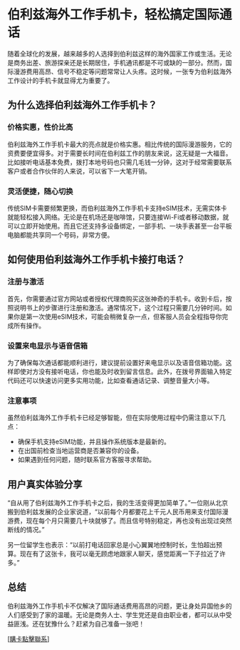 # 伯利兹海外工作手机卡，轻松搞定国际通话

随着全球化的发展，越来越多的人选择到伯利兹这样的海外国家工作或生活。无论是商务出差、旅游探亲还是长期居住，手机通讯都是不可或缺的一部分。然而，国际漫游费用高昂、信号不稳定等问题常常让人头疼。这时候，一张专为伯利兹海外工作设计的手机卡就显得尤为重要了。

## 为什么选择伯利兹海外工作手机卡？

### 价格实惠，性价比高

伯利兹海外工作手机卡最大的亮点就是价格实惠。相比传统的国际漫游服务，它的资费要便宜得多。对于需要长时间在伯利兹工作的朋友来说，这无疑是一大福音。比如接听电话基本免费，拨打本地号码也只需几毛钱一分钟，这对于经常需要联系客户或者合作伙伴的人来说，可以省下一大笔开销。

### 灵活便捷，随心切换

传统SIM卡需要频繁更换，而伯利兹海外工作手机卡支持eSIM技术，无需实体卡就能轻松接入网络。无论是在机场还是咖啡馆，只要连接Wi-Fi或者移动数据，就可以立即开始使用。而且它还支持多设备绑定，一部手机、一块手表甚至一台平板电脑都能共享同一个号码，非常方便。

## 如何使用伯利兹海外工作手机卡接打电话？

### 注册与激活

首先，你需要通过官方网站或者授权代理商购买这张神奇的手机卡。收到卡后，按照说明书上的步骤进行注册和激活。通常情况下，这个过程只需要几分钟时间。如果你是第一次使用eSIM技术，可能会稍微复杂一点，但客服人员会全程指导你完成所有操作。

### 设置来电显示与语音信箱

为了确保每次通话都能顺利进行，建议提前设置好来电显示以及语音信箱功能。这样即使对方没有接听电话，你也能及时收到留言信息。此外，在拨号界面输入特定代码还可以快速访问更多实用功能，比如查看通话记录、调整音量大小等。

### 注意事项

虽然伯利兹海外工作手机卡已经足够智能，但在实际使用过程中仍需注意以下几点：

- 确保手机支持eSIM功能，并且操作系统版本是最新的。
- 在出国前检查当地运营商是否兼容你的设备。
- 如果遇到任何问题，随时联系官方客服寻求帮助。

## 用户真实体验分享

“自从用了伯利兹海外工作手机卡之后，我的生活变得更加简单了。”一位刚从北京搬到伯利兹发展的企业家说道，“以前每个月都要花上千元人民币用来支付国际漫游费，现在每个月只需要几十块就够了。而且信号特别稳定，再也没有出现过突然断线的情况。”

另一位留学生也表示：“以前打电话回家总是小心翼翼地控制时长，生怕超出预算。现在有了这张卡，我可以毫无顾虑地跟家人聊天，感觉距离一下子拉近了许多。”

## 总结

伯利兹海外工作手机卡不仅解决了国际通话费用高昂的问题，更让身处异国他乡的人们感受到了家的温暖。无论是商务人士、学生党还是自由职业者，都可以从中受益匪浅。还在犹豫什么？赶紧为自己准备一张吧！

[[購卡點擊聯系](https://t.me/s/esim1088)]
